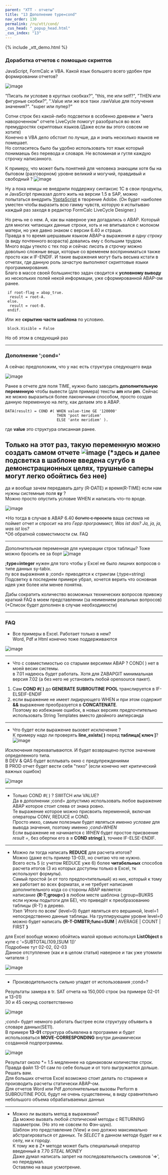 ```yaml
---
parent: "XTT - отчеты"
title: "13 Дополнение type=cond"
nav_order: 130
permalink: /ru/xtt/cond/
_cus_head: "_popup_head.html"
_cus_index: "13"
---
```


{% include _xtt_demo.html %}

### Доработка отчетов с помощью скриптов

JavaScript, FormCalc и VBA. Какой язык большего всего удобен при формировании отчетов?

![image](https://user-images.githubusercontent.com/36256417/102161291-43a5b980-3eb1-11eb-8868-8640302f7794.png)


"Писать ли условие в круглых скобках?", "this, me или self?", "THEN или фигурные скобки?", ".Value или же все таки .rawValue для получения значения?". "super или пупер?"

Сотни строк без какой-либо подсветки в особенно древнем и "мега навороченном" отчете LiveCycle помогут разобраться во всех премудростях скриптовых языков.(Даже если вы этого совсем не хотите)\
Конечно в VBA дело обстоит по лучше, да и знать несколько языков не помешает.\
Но согласитесь было бы удобно использовать тот язык который понимаешь без перевода и словаря. Не вспоминая и гугля каждую строчку написанного.

К примеру, что может быть понятней для человека знающим хотя бы на бытовом (разговорном) уровне великий и могучий, правдивый и свободный ?
![image](https://user-images.githubusercontent.com/36256417/102170436-8b7f0d80-3ebe-11eb-999e-93d2c4b4e2bf.png)

Ну а пока немцы не внедрили поддержку синтаксис 1С в свои продукты, и JavaScript приказал долго жить на версии 1.5 в SAP, можно попытаться внедрить [YoptaScript](https://yopta.space/) в творение Adobe.
(Он будет наиболее уместен чтобы выразить всю гамму чувств, которую я испытываю каждый раз заходя в редактор FormCalc LiveCycle Designer.)

Но речь не о нем. А, как вы наверное уже догадались o ABAP. Который для многих читающих данные строки, хоть и не впитывался с молоком матери, но уже давно знаком с версии 6.40 и страше.\
Правда в то время шершавым языком ABAP-а выражения *в одну строку* (в виду почтенного возраста) довались ему с большим трудом.\
Много воды утекло с тех пор и сейчас *писать в строчку* можно довольно сложные вещи, которые со временем восприниматься также просто как и IF-ENDIF.
И такие выражения могут быть весьма кстати в отчетах, где данную роль зачастую выполняют скриптовые языки программирования.\
Благо в массе своей большинство задач сводится к **условному выводу** из нескольких полей некой информации, уже сформированной ABAP-ом ранее.

```abap
 if root-flag = abap_true.
  result = root-A.
 else.
  result = root-B.
 endif.
```


Или же **скрытию части шаблона** по условию.
```VBA
 block.Visible = False
```
Но об этом в следующий раз

***

### Дополнение ';cond='
А сейчас предположим, что у нас есть структура следующего вида


![image](https://user-images.githubusercontent.com/36256417/102319802-9f516f00-3fa5-11eb-9958-29b2c7a67b1c.png)

Ранее в отчете для поля TIME, нужно было заводить **дополнительную переменную** чтобы вывести (для примера) тексты **am** или **pm**.
Сейчас же можно выразиться более лаконичным способом, просто создав данную переменную на лету, как делаем это в ABAP.

``` abap
DATA(result) = COND #( WHEN value-time GE '120000'
                       THEN 'post meridiem'
                       ELSE 'ante meridiem' ).
```

где **value** это структура описанная ранее.

Только на этот раз, такую переменную можно создать самом отчете
![image](https://user-images.githubusercontent.com/36256417/102321569-10922180-3fa8-11eb-9253-14d4b069b2f7.png)
(*здесь и далее подсветка в шаблоне введена сугубо в демонстрационных целях, трушные саперы могут легко обойтись без нее)
---
да и вообще зачем передавать дату (R-DATE) и время(R-TIME) если нам нужны системные поля **sy** ?\
Можно просто опустить условие WHEN и написать что-то вроде.

![image](https://user-images.githubusercontent.com/36256417/102322504-61564a00-3fa9-11eb-8ca5-8902dbec81cf.png)

*Но тогда в случае в ABAP 6.40 ~~бегите с проекта~~ ваша система не поймет отчет и спросит на это *Герр программист, Was ist das? Ja, ja, ja, was ist los?*\
*Об обратной совместимости см. FAQ

---

Дополнительная переменная для нумерации строк таблицы? Тоже можно бросить ее за борт
![image](https://user-images.githubusercontent.com/36256417/102324758-78e30200-3fac-11eb-8f27-3da2ecf7fc9f.png)

**;type=integer** нужен для того чтобы у Excel не было лишних вопросов о типе данных sy-tabix.\
пу все выражения в ;cond= приводятся к стрингам (;type=string)\
Подсветку в последнем примере убрал, хочется верить что основная идея уже более или менее понятна.

Дабы сократить количество возможных технических вопросов привожу краткий FAQ в моем представлении (за неимением реальных вопросов)\
\(*Список будет дополнен в случае необходимости)

---

### FAQ

* Все примеры в Excel. Работает только в нем?\
Word, Pdf и Html конечно тоже поддерживаются

![image](https://user-images.githubusercontent.com/36256417/102329559-bfd3f600-3fb2-11eb-9ed2-c05ef3405bf8.png)

---

* Что с совместимостью со старыми версиями ABAP ? COND( ) нет в моей весии системы.\
в 7.01 надеюсь будет работать. Хотя для ZABAPGIT минимальная версия 7.02 (а без него не установить любой opensource пакет).
1) Сам **COND #( )** до **GENERATE SUBROUTINE POOL** транслируется в IF-ELSEIF-ENDIF
1) если выражение не имеет лидирующего WHEN и при этом содержит **&&** выражение преобразуется в **CONCATENATE**.\
Поэтому во избежание ошибок, в новых версиях предпочтительно использовать String Templates вместо двойного амперсанда

---

* Что будет если выражение вызовет исключение ?\
К примеру надо ли проверять **line_exists( )** перед **таблица[ ключ ]**?
![image](https://user-images.githubusercontent.com/36256417/102344267-d768aa00-3fc5-11eb-8479-cb42d84d42f3.png)

Исключения перехватываются. И будет возвращено пустое значение определенного типа.\
В DEV & QAS будет всплывать окно с предупреждениями\
В PROD отчет будет вести себя "тихо" (если конечно нет критический важных ошибок)

![image](https://user-images.githubusercontent.com/36256417/102344970-dbe19280-3fc6-11eb-814e-059a6425595a.png)


---
* Только COND #( ) ? SWITCH или VALUE?\
Да в дополнении ;cond= допустимо использовать любое выражение ABAP которое стоит слева от знака ровно.\
Те выражение которое можно присвоить переменной, включая операторы CONV, REDUCE и COND.\
Просто имхо, самым полезным будет являться именно *условие* для вывода значения, поэтому именно *;cond=WHEN*\
Если выражение не начинается c *WHEN* будет простое присвоение *result =*, без обертки его в **= COND string( )**, точнее IF-ELSE-ENDIF.

---

* Можно ли тогда написать **REDUCE** для расчета итогов?\
Можно (даже есть пример 13-03), но считаю что не нужно.\
Всего есть 5 (с учетом REDUCE уже 6) более **читабельных** способов расчета итогов (3 из которых доступны только в Excel, тк используют формулы).\
Самый простой (и от того предпочтительный) из них, который к тому же работает во всех форматах, и не требует написания дополнительного кода со стороны ABAP является:\
написание **{R-T;group=}** в любом месте шаблона (;group=BUKRS если нужны подытоги для БЕ), что приведёт к преобразованию таблицы {R-T} в дерево.\
Узел 'Итого по всем' (level=0) будет являться его вершиной, level=1 непосредственно данные таблицы. На группирующем уровне level=0 можно будет написать **{R-T-DMBTR;func=SUM** | AVERAGE | COUNT | FIRST **}**

для Excel вообще можно обойтись малой кровью используя **ListObject** в купе с '=SUBTOTAL(109,[SUM 1])'\
Подробнее тут 02-02, 02-03\
Данное отступление (как и в целом статья) наверное и так уже утомили читателя :)

![image](https://user-images.githubusercontent.com/36256417/102334413-d715e200-3fb8-11eb-9393-56362f18eab7.png)

---

* Производительность сильно упадет от использования ;cond=?

Результаты замера в tr. SAT отчета на 150,000 строк (на примере 02-01 и 13-01)\
30 и 45 секунд соответственно

![image](https://user-images.githubusercontent.com/36256417/102336470-66bc9000-3fbb-11eb-862e-7967ed2d1659.png)

*;cond=* будет немного работать быстрее если структуру объявить в словаре данных(SE11).\
В примере **13-01** структура объявлена в программе и будет использоваться **MOVE-CORRESPONDING** внутри динамически созданной подпрограммы.

![image](https://user-images.githubusercontent.com/36256417/102336164-04fc2600-3fbb-11eb-998a-afdb515cff1d.png)

Результат около *= 1.5 медленнее на одинаковом количестве строк. Правда файл 13-01 сам по себе больше и от того выгружается дольше. Решать вам.\
Для больших отчетов Excel возможно стоит делать по старинке и производить расчеты статически ABAP-ом.\
Для отчетов Word или Pdf дополнительные вызовы Perform в SUBROUTINE POOL будут не очень существенны, в виду сравнительно небольшого объема обрабатываемых данных

---

* Можно ли вызвать метод в выражении?\
Да можно вызвать любой *статический* методы с RETURNING параметром. (Но это не совсем по Фэн-шую).\
Шаблон это представление (View) и оно должно максимально абстрагироваться от данных. Те *SELECT* в данном методе будет ни к селу, ни к городу.\
К тому же в Z* методе может быть специальный оператор введенный в 7.70 *STEAL MONEY*\
Даже думал написать запрет на последовательность символов '=>', но передумал.\
Оставляю на ваше усмотрение.
